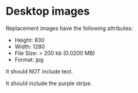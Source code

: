 # Desktop images 

Replacement images have the following attributes:

* Height: 830
* Width: 1280
* File Size: > 200 kb (0.0200 MB)
* Format: jpg

It should NOT include text.

It should include the purple stripe.